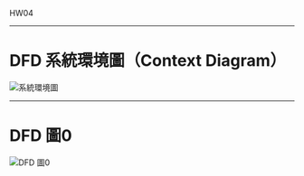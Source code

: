 HW04

---

# DFD 系統環境圖（Context Diagram）

![系統環境圖](./hw04_1.png)

---

# DFD 圖0

![DFD 圖0](./hw04_2.png)
